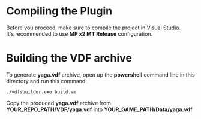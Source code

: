 # Compiling the Plugin

Before you proceed, make sure to compile the project in [Visual Studio](https://visualstudio.microsoft.com/pl/downloads/).  
It's recommended to use **MP x2 MT Release** configuration.

# Building the VDF archive

To generate **yaga.vdf** archive, open up the **powershell** command line in this directory and run this command:
```
./vdfsbuilder.exe build.vm
```
Copy the produced **yaga.vdf** archive from **YOUR_REPO_PATH/VDF/yaga.vdf** into **YOUR_GAME_PATH/Data/yaga.vdf**